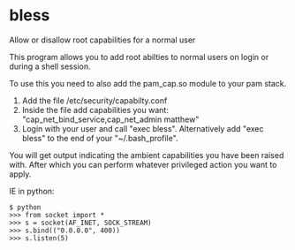 # bless
Allow or disallow root capabilities for a normal user

This program allows you to add root abilties to normal users on login or during a shell session.

To use this you need to also add the pam_cap.so module to your pam stack.

1. Add the file /etc/security/capabilty.conf
2. Inside the file add capabilities you want:
   "cap_net_bind_service,cap_net_admin     matthew"
3. Login with your user and call "exec bless". Alternatively add "exec bless" to the end of your "~/.bash_profile".

You will get output indicating the ambient capabilities you have been raised with. After which you can perform whatever privileged action you want to apply.

IE in python:
```
$ python
>>> from socket import *
>>> s = socket(AF_INET, SOCK_STREAM)
>>> s.bind(("0.0.0.0", 400))
>>> s.listen(5)
```
